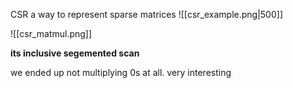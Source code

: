CSR 
a way to represent sparse matrices 
![[csr_example.png|500]]

![[csr_matmul.png]]

**its inclusive segemented scan**

we ended up not multiplying 0s at all. very interesting
